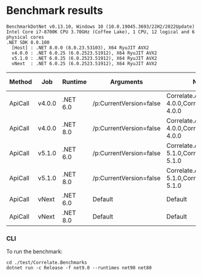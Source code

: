 # Benchmark results

```
BenchmarkDotNet v0.13.10, Windows 10 (10.0.19045.3693/22H2/2022Update)
Intel Core i7-8700K CPU 3.70GHz (Coffee Lake), 1 CPU, 12 logical and 6 physical cores
.NET SDK 8.0.100
  [Host] : .NET 8.0.0 (8.0.23.53103), X64 RyuJIT AVX2
  v4.0.0 : .NET 6.0.25 (6.0.2523.51912), X64 RyuJIT AVX2
  v5.1.0 : .NET 6.0.25 (6.0.2523.51912), X64 RyuJIT AVX2
  vNext  : .NET 6.0.25 (6.0.2523.51912), X64 RyuJIT AVX2
```

| Method  | Job    | Runtime  | Arguments               | NuGetReferences                                                | Mean     | Error   | StdDev  | Ratio | RatioSD | Gen0   | Allocated | Alloc Ratio |
|-------- |------- |--------- |------------------------ |--------------------------------------------------------------- |---------:|--------:|--------:|------:|--------:|-------:|----------:|------------:|
| ApiCall | v4.0.0 | .NET 6.0 | /p:CurrentVersion=false | Correlate.AspNetCore 4.0.0,Correlate.DependencyInjection 4.0.0 | 169.6 us | 1.53 us | 1.36 us |  1.04 |    0.01 | 0.4883 |   4.33 KB |        1.15 |
| ApiCall | v4.0.0 | .NET 8.0 | /p:CurrentVersion=false | Correlate.AspNetCore 4.0.0,Correlate.DependencyInjection 4.0.0 | 165.5 us | 2.35 us | 2.20 us |  1.02 |    0.02 | 0.4883 |   3.87 KB |        1.03 |
| ApiCall | v5.1.0 | .NET 6.0 | /p:CurrentVersion=false | Correlate.AspNetCore 5.1.0,Correlate.DependencyInjection 5.1.0 | 168.7 us | 2.30 us | 2.15 us |  1.03 |    0.01 | 0.4883 |   4.17 KB |        1.11 |
| ApiCall | v5.1.0 | .NET 8.0 | /p:CurrentVersion=false | Correlate.AspNetCore 5.1.0,Correlate.DependencyInjection 5.1.0 | 162.6 us | 2.31 us | 2.05 us |  0.99 |    0.01 | 0.4883 |   3.75 KB |        1.00 |
| ApiCall | vNext  | .NET 6.0 | Default                 | Default                                                        | 166.2 us | 1.70 us | 1.50 us |  1.02 |    0.02 | 0.4883 |   4.17 KB |        1.11 |
| ApiCall | vNext  | .NET 8.0 | Default                 | Default                                                        | 163.2 us | 1.60 us | 1.34 us |  1.00 |    0.00 | 0.4883 |   3.75 KB |        1.00 |

### CLI

To run the benchmark:
```
cd ./test/Correlate.Benchmarks
dotnet run -c Release -f net9.0 --runtimes net90 net80
```
